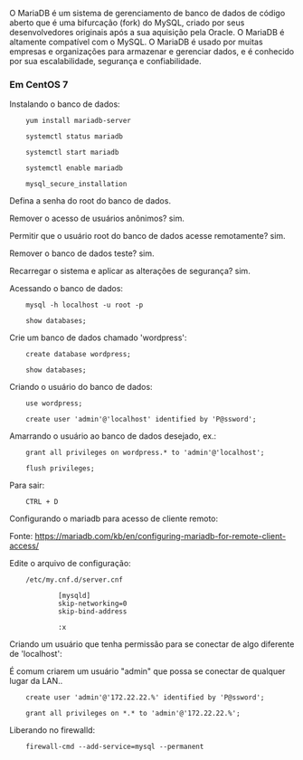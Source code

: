 O MariaDB é um sistema de gerenciamento de banco de dados de código aberto que é uma bifurcação (fork) do MySQL, criado por seus desenvolvedores originais após a sua aquisição pela Oracle. O MariaDB é altamente compatível com o MySQL. O MariaDB é usado por muitas empresas e organizações para armazenar e gerenciar dados, e é conhecido por sua escalabilidade, segurança e confiabilidade.

### Em CentOS 7

Instalando o banco de dados:

        yum install mariadb-server

        systemctl status mariadb

        systemctl start mariadb

        systemctl enable mariadb

        mysql_secure_installation

Defina a senha do root do banco de dados.

Remover o acesso de usuários anônimos? sim.

Permitir que o usuário root do banco de dados acesse remotamente? sim.

Remover o banco de dados teste? sim.

Recarregar o sistema e aplicar as alterações de segurança? sim.

Acessando o banco de dados:

        mysql -h localhost -u root -p

        show databases;

Crie um banco de dados chamado 'wordpress':

        create database wordpress;

        show databases;

Criando o usuário do banco de dados:

        use wordpress;

        create user 'admin'@'localhost' identified by 'P@ssword';

Amarrando o usuário ao banco de dados desejado, ex.:

        grant all privileges on wordpress.* to 'admin'@'localhost';

        flush privileges;

Para sair:

        CTRL + D

Configurando o mariadb para acesso de cliente remoto:

Fonte: https://mariadb.com/kb/en/configuring-mariadb-for-remote-client-access/

Edite o arquivo de configuração:

        /etc/my.cnf.d/server.cnf

                [mysqld]
                skip-networking=0
                skip-bind-address

                :x

Criando um usuário que tenha permissão para se conectar de algo diferente de 'localhost':

É comum criarem um usuário "admin" que possa se conectar de qualquer lugar da LAN..

        create user 'admin'@'172.22.22.%' identified by 'P@ssword';

        grant all privileges on *.* to 'admin'@'172.22.22.%';

Liberando no firewalld:

        firewall-cmd --add-service=mysql --permanent